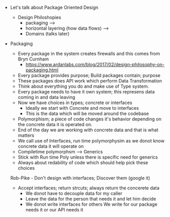 - Let's talk about Package Oriented Design
    - Design Philoshopies 
        - packaging --> 
        - horizontal layering (how data flows) --> 
        - Domains (talks later)

- Packaging 
    - Every package in the system creates firewalls and this comes from Bryn Curnham
        - https://www.ardanlabs.com/blog/2017/02/design-philosophy-on-packaging.html
    - Every package provides purpose; Build packages contain; purpose
    - These packages does API work which perform Data Transformation
    - Think about everything you do and make use of Type system.
    - Every package needs to have it own system; this represens 
        data coming in and data leaving
    - Now we have choices in types; concrete or interfaces
        - Ideally we start with Concrete and move to interfaces
        - This is the data which will be moved around the codebase
    - Polymorphism; a piece of code changes it's behavior depending on the
        concrete data it is operated on. 
    - End of the day we are working with concrete data and that is what matters
    - We call use of Interfaces, run time polymorphysim as we donot know
        concrete data it will operate on
    - Compiletime polymorphsm --> Generics
    - Stick with Run time Poly unless there is specific need for generics
    - Always about redability of code which should help pick these choices

    Rob-Pike
        - Don't design with interfaces; Discover them (google it)

    - Accept interfaces; return strcuts; always return the concerete data
        - We donot have to decouple data for my caller
        - Leave the data for the person that needs it and let him decide
        - We donot write interfaces for others
            We write for our package needs it or our API needs it